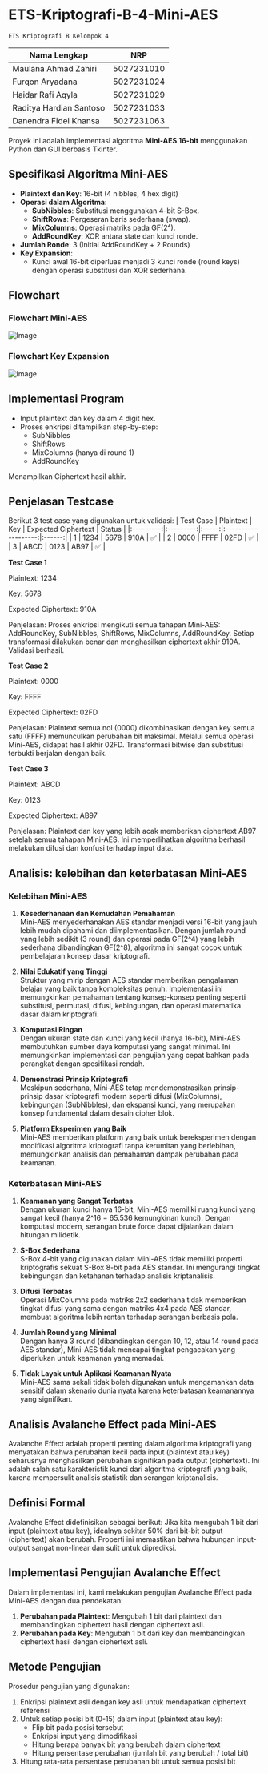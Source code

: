 # ETS-Kriptografi-B-4-Mini-AES

`ETS Kriptografi B Kelompok 4`

| Nama Lengkap            | NRP        |
| ----------------------- | ---------- |
| Maulana Ahmad Zahiri    | 5027231010 |
| Furqon Aryadana         | 5027231024 |
| Haidar Rafi Aqyla       | 5027231029 |
| Raditya Hardian Santoso | 5027231033 |
| Danendra Fidel Khansa   | 5027231063 |



Proyek ini adalah implementasi algoritma **Mini-AES 16-bit** menggunakan Python dan GUI berbasis Tkinter.

## Spesifikasi Algoritma Mini-AES

- **Plaintext dan Key**: 16-bit (4 nibbles, 4 hex digit)
- **Operasi dalam Algoritma**:
  - **SubNibbles**: Substitusi menggunakan 4-bit S-Box.
  - **ShiftRows**: Pergeseran baris sederhana (swap).
  - **MixColumns**: Operasi matriks pada GF(2⁴).
  - **AddRoundKey**: XOR antara state dan kunci ronde.
- **Jumlah Ronde**: 3 (Initial AddRoundKey + 2 Rounds)
- **Key Expansion**:
  - Kunci awal 16-bit diperluas menjadi 3 kunci ronde (round keys) dengan operasi substitusi dan XOR sederhana.


## Flowchart 
### Flowchart Mini-AES
![Image](https://github.com/user-attachments/assets/00d98bfb-90e8-43e1-ab14-6636372cab76)


### Flowchart Key Expansion
![Image](https://github.com/user-attachments/assets/c9b44ae7-fa4b-445f-aa03-b723014c9660)


## Implementasi Program

- Input plaintext dan key dalam 4 digit hex.
- Proses enkripsi ditampilkan step-by-step:
  - SubNibbles
  - ShiftRows
  - MixColumns (hanya di round 1)
  - AddRoundKey

Menampilkan Ciphertext hasil akhir.


## Penjelasan Testcase

Berikut 3 test case yang digunakan untuk validasi:
| Test Case | Plaintext | Key   | Expected Ciphertext | Status |
|:---------:|:---------:|:-----:|:-------------------:|:------:|
| 1         | 1234      | 5678  | 910A                | ✅      |
| 2         | 0000      | FFFF  | 02FD       | ✅      |
| 3         | ABCD      | 0123  | AB97       | ✅      |

**Test Case 1**

Plaintext: 1234

Key: 5678

Expected Ciphertext: 910A

Penjelasan:
Proses enkripsi mengikuti semua tahapan Mini-AES: AddRoundKey, SubNibbles, ShiftRows, MixColumns, AddRoundKey.
Setiap transformasi dilakukan benar dan menghasilkan ciphertext akhir 910A.
Validasi berhasil.

**Test Case 2**

Plaintext: 0000

Key: FFFF

Expected Ciphertext: 02FD

Penjelasan:
Plaintext semua nol (0000) dikombinasikan dengan key semua satu (FFFF) memunculkan perubahan bit maksimal.
Melalui semua operasi Mini-AES, didapat hasil akhir 02FD.
Transformasi bitwise dan substitusi terbukti berjalan dengan baik.

**Test Case 3**

Plaintext: ABCD

Key: 0123

Expected Ciphertext: AB97

Penjelasan:
Plaintext dan key yang lebih acak memberikan ciphertext AB97 setelah semua tahapan Mini-AES.
Ini memperlihatkan algoritma berhasil melakukan difusi dan konfusi terhadap input data.

## Analisis: kelebihan dan keterbatasan Mini-AES

### Kelebihan Mini-AES

1. **Kesederhanaan dan Kemudahan Pemahaman**  
   Mini-AES menyederhanakan AES standar menjadi versi 16-bit yang jauh lebih mudah dipahami dan diimplementasikan. Dengan jumlah round yang lebih sedikit (3 round) dan operasi pada GF(2^4) yang lebih sederhana dibandingkan GF(2^8), algoritma ini sangat cocok untuk pembelajaran konsep dasar kriptografi.

2. **Nilai Edukatif yang Tinggi**  
   Struktur yang mirip dengan AES standar memberikan pengalaman belajar yang baik tanpa kompleksitas penuh. Implementasi ini memungkinkan pemahaman tentang konsep-konsep penting seperti substitusi, permutasi, difusi, kebingungan, dan operasi matematika dasar dalam kriptografi.

3. **Komputasi Ringan**  
   Dengan ukuran state dan kunci yang kecil (hanya 16-bit), Mini-AES membutuhkan sumber daya komputasi yang sangat minimal. Ini memungkinkan implementasi dan pengujian yang cepat bahkan pada perangkat dengan spesifikasi rendah.

4. **Demonstrasi Prinsip Kriptografi**  
   Meskipun sederhana, Mini-AES tetap mendemonstrasikan prinsip-prinsip dasar kriptografi modern seperti difusi (MixColumns), kebingungan (SubNibbles), dan ekspansi kunci, yang merupakan konsep fundamental dalam desain cipher blok.

5. **Platform Eksperimen yang Baik**  
   Mini-AES memberikan platform yang baik untuk bereksperimen dengan modifikasi algoritma kriptografi tanpa kerumitan yang berlebihan, memungkinkan analisis dan pemahaman dampak perubahan pada keamanan.

### Keterbatasan Mini-AES

1. **Keamanan yang Sangat Terbatas**  
   Dengan ukuran kunci hanya 16-bit, Mini-AES memiliki ruang kunci yang sangat kecil (hanya 2^16 = 65.536 kemungkinan kunci). Dengan komputasi modern, serangan brute force dapat dijalankan dalam hitungan milidetik.

2. **S-Box Sederhana**  
   S-Box 4-bit yang digunakan dalam Mini-AES tidak memiliki properti kriptografis sekuat S-Box 8-bit pada AES standar. Ini mengurangi tingkat kebingungan dan ketahanan terhadap analisis kriptanalisis.

3. **Difusi Terbatas**  
   Operasi MixColumns pada matriks 2x2 sederhana tidak memberikan tingkat difusi yang sama dengan matriks 4x4 pada AES standar, membuat algoritma lebih rentan terhadap serangan berbasis pola.

4. **Jumlah Round yang Minimal**  
   Dengan hanya 3 round (dibandingkan dengan 10, 12, atau 14 round pada AES standar), Mini-AES tidak mencapai tingkat pengacakan yang diperlukan untuk keamanan yang memadai.

5. **Tidak Layak untuk Aplikasi Keamanan Nyata**  
   Mini-AES sama sekali tidak boleh digunakan untuk mengamankan data sensitif dalam skenario dunia nyata karena keterbatasan keamanannya yang signifikan.


## Analisis Avalanche Effect pada Mini-AES

Avalanche Effect adalah properti penting dalam algoritma kriptografi yang menyatakan bahwa perubahan kecil pada input (plaintext atau key) seharusnya menghasilkan perubahan signifikan pada output (ciphertext). Ini adalah salah satu karakteristik kunci dari algoritma kriptografi yang baik, karena mempersulit analisis statistik dan serangan kriptanalisis.

## Definisi Formal

Avalanche Effect didefinisikan sebagai berikut: Jika kita mengubah 1 bit dari input (plaintext atau key), idealnya sekitar 50% dari bit-bit output (ciphertext) akan berubah. Properti ini memastikan bahwa hubungan input-output sangat non-linear dan sulit untuk diprediksi.

## Implementasi Pengujian Avalanche Effect

Dalam implementasi ini, kami melakukan pengujian Avalanche Effect pada Mini-AES dengan dua pendekatan:

1. **Perubahan pada Plaintext**: Mengubah 1 bit dari plaintext dan membandingkan ciphertext hasil dengan ciphertext asli.
2. **Perubahan pada Key**: Mengubah 1 bit dari key dan membandingkan ciphertext hasil dengan ciphertext asli.

## Metode Pengujian

Prosedur pengujian yang digunakan:

1. Enkripsi plaintext asli dengan key asli untuk mendapatkan ciphertext referensi
2. Untuk setiap posisi bit (0-15) dalam input (plaintext atau key):
   - Flip bit pada posisi tersebut
   - Enkripsi input yang dimodifikasi
   - Hitung berapa banyak bit yang berubah dalam ciphertext
   - Hitung persentase perubahan (jumlah bit yang berubah / total bit)
3. Hitung rata-rata persentase perubahan bit untuk semua posisi bit


